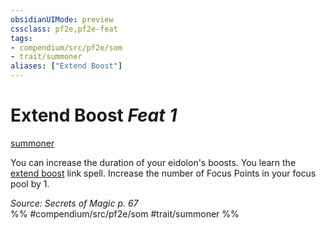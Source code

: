 ```yaml
---
obsidianUIMode: preview
cssclass: pf2e,pf2e-feat
tags:
- compendium/src/pf2e/som
- trait/summoner
aliases: ["Extend Boost"]
---
```

# Extend Boost  *Feat 1*  
[summoner](Reference/Rules/Traits/summoner-som.md "Summoner Class Trait")  


You can increase the duration of your eidolon's boosts. You learn the [extend boost](Reference/Compendium/Spells/extend-boost-som.md) link spell. Increase the number of Focus Points in your focus pool by 1.

*Source: Secrets of Magic p. 67*  
%% #compendium/src/pf2e/som #trait/summoner %%